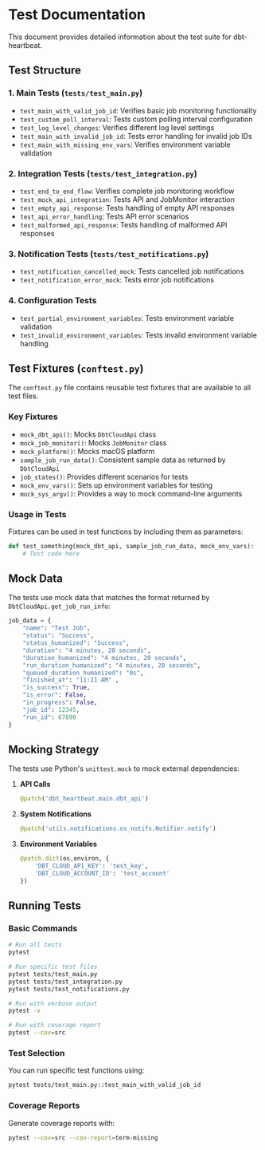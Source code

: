 # Test Documentation

This document provides detailed information about the test suite for dbt-heartbeat.

## Test Structure

### 1. Main Tests (`tests/test_main.py`)

- `test_main_with_valid_job_id`: Verifies basic job monitoring functionality
- `test_custom_poll_interval`: Tests custom polling interval configuration
- `test_log_level_changes`: Verifies different log level settings
- `test_main_with_invalid_job_id`: Tests error handling for invalid job IDs
- `test_main_with_missing_env_vars`: Verifies environment variable validation

### 2. Integration Tests (`tests/test_integration.py`)

- `test_end_to_end_flow`: Verifies complete job monitoring workflow
- `test_mock_api_integration`: Tests API and JobMonitor interaction
- `test_empty_api_response`: Tests handling of empty API responses
- `test_api_error_handling`: Tests API error scenarios
- `test_malformed_api_response`: Tests handling of malformed API responses

### 3. Notification Tests (`tests/test_notifications.py`)

- `test_notification_cancelled_mock`: Tests cancelled job notifications
- `test_notification_error_mock`: Tests error job notifications


### 4. Configuration Tests
- `test_partial_environment_variables`: Tests environment variable validation
- `test_invalid_environment_variables`: Tests invalid environment variable handling

## Test Fixtures (`conftest.py`)

The `conftest.py` file contains reusable test fixtures that are available to all test files.

### Key Fixtures

- `mock_dbt_api()`: Mocks `DbtCloudApi` class
- `mock_job_monitor()`: Mocks `JobMonitor` class
- `mock_platform()`: Mocks macOS platform
- `sample_job_run_data()`: Consistent sample data as returned by `DbtCloudApi`
- `job_states()`: Provides different scenarios for tests
- `mock_env_vars()`: Sets up environment variables for testing
- `mock_sys_argv()`: Provides a way to mock command-line arguments


### Usage in Tests

Fixtures can be used in test functions by including them as parameters:
```python
def test_something(mock_dbt_api, sample_job_run_data, mock_env_vars):
    # Test code here
```

## Mock Data

The tests use mock data that matches the format returned by `DbtCloudApi.get_job_run_info`:

```python
job_data = {
    "name": "Test Job",
    "status": "Success",
    "status_humanized": "Success",
    "duration": "4 minutes, 20 seconds",
    "duration_humanized": "4 minutes, 20 seconds",
    "run_duration_humanized": "4 minutes, 20 seconds",
    "queued_duration_humanized": "0s",
    "finished_at": "11:11 AM" ,
    "is_success": True,
    "is_error": False,
    "in_progress": False,
    "job_id": 12345,
    "run_id": 67890
}
```

## Mocking Strategy

The tests use Python's `unittest.mock` to mock external dependencies:

1. **API Calls**
   ```python
   @patch('dbt_heartbeat.main.dbt_api')
   ```

2. **System Notifications**
   ```python
   @patch('utils.notifications.os_notifs.Notifier.notify')
   ```

3. **Environment Variables**
   ```python
   @patch.dict(os.environ, {
       'DBT_CLOUD_API_KEY': 'test_key',
       'DBT_CLOUD_ACCOUNT_ID': 'test_account'
   })
   ```

## Running Tests

### Basic Commands

```bash
# Run all tests
pytest

# Run specific test files
pytest tests/test_main.py
pytest tests/test_integration.py
pytest tests/test_notifications.py

# Run with verbose output
pytest -v

# Run with coverage report
pytest --cov=src
```

### Test Selection

You can run specific test functions using:
```bash
pytest tests/test_main.py::test_main_with_valid_job_id
```

### Coverage Reports

Generate coverage reports with:
```bash
pytest --cov=src --cov-report=term-missing
```

